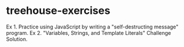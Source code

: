 # treehouse-exercises
Ex 1. Practice using JavaScript by writing a "self-destructing message" program.
Ex 2. "Variables, Strings, and Template Literals" Challenge Solution. 
